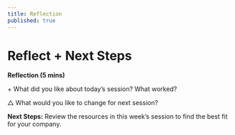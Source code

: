 ```yaml
---
title: Reflection
published: true
---
```

# Reflect + Next Steps 

**Reflection (5 mins)**

\+ What did you like about today’s session? What worked?

△ What would you like to change for next session?

**Next Steps:** Review the resources in this week’s session to find the best fit for your company.
